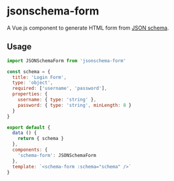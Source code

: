 # jsonschema-form

A Vue.js component to generate HTML form from [JSON schema](http://json-schema.org/).

## Usage

```javascript
import JSONSchemaForm from 'jsonschema-form'

const schema = {
  title: 'Login Form',
  type: 'object',
  required: ['username', 'password'],
  properties: {
    username: { type: 'string' },
    password: { type: 'string', minLength: 8 }
  }
}

export default {
  data () {
    return { schema }
  },
  components: {
    'schema-form': JSONSchemaForm
  },
  template: `<schema-form :schema="schema" />`
}
```
